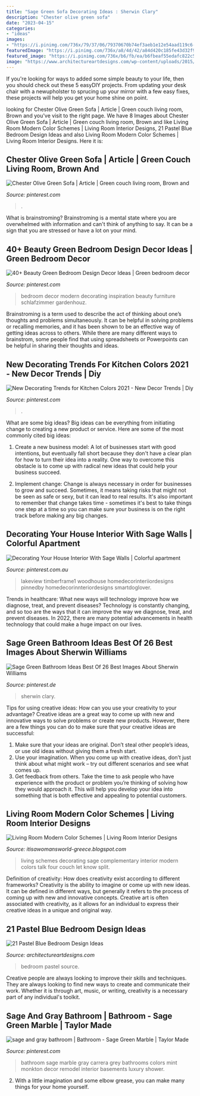 ```yaml
---
title: "Sage Green Sofa Decorating Ideas : Sherwin Clary"
description: "Chester olive green sofa"
date: "2023-04-15"
categories:
- "ideas"
images:
- "https://i.pinimg.com/736x/79/37/06/79370670b74ef3aeb1e12e54aad119c6--sage-green-walls-sage-green-painted-rooms.jpg"
featuredImage: "https://i.pinimg.com/736x/a8/4d/42/a84d420c185fe43d32f9f72f3b518669.jpg"
featured_image: "https://i.pinimg.com/736x/b6/fb/ea/b6fbeaf55edafc822c5668d17ae3d693.jpg"
image: "https://www.architectureartdesigns.com/wp-content/uploads/2015/05/1811.jpg"
---
```



If you're looking for ways to added some simple beauty to your life, then you should check out these 5 easyDIY projects. From updating your desk chair with a newupholster to sprucing up your mirror with a few easy fixes, these projects will help you get your home shine on point.

	

		
looking for Chester Olive Green Sofa | Article | Green couch living room, Brown and you've visit to the right page. We have 8 Images about Chester Olive Green Sofa | Article | Green couch living room, Brown and like Living Room Modern Color Schemes | Living Room Interior Designs, 21 Pastel Blue Bedroom Design Ideas and also Living Room Modern Color Schemes | Living Room Interior Designs. Here it is:
		
    
## Chester Olive Green Sofa | Article | Green Couch Living Room, Brown And

<img loading=lazy src="https://i.pinimg.com/736x/a8/4d/42/a84d420c185fe43d32f9f72f3b518669.jpg" onerror="this.onerror=null;this.src='https://tse3.mm.bing.net/th?id=OIP.FonVpVH-EeQduXU7QlWhUgHaJQ&amp;pid=15.1';" alt="Chester Olive Green Sofa | Article | Green couch living room, Brown and">

_Source: pinterest.com_

>. 

	

What is brainstroming? Brainstroming is a mental state where you are overwhelmed with information and can't think of anything to say. It can be a sign that you are stressed or have a lot on your mind.

    
## 40+ Beauty Green Bedroom Design Decor Ideas | Green Bedroom Decor

<img loading=lazy src="https://i.pinimg.com/736x/44/fe/f7/44fef78d69f19ce6025ddd40526f8527.jpg" onerror="this.onerror=null;this.src='https://tse3.mm.bing.net/th?id=OIP.ja8ycXa8dYvJYr9MEp6bcQHaLe&amp;pid=15.1';" alt="40+ Beauty Green Bedroom Design Decor Ideas | Green bedroom decor">

_Source: pinterest.com_

>bedroom decor modern decorating inspiration beauty furniture schlafzimmer gardenhouz. 

	

Brainstroming is a term used to describe the act of thinking about one’s thoughts and problems simultaneously. It can be helpful in solving problems or recalling memories, and it has been shown to be an effective way of getting ideas across to others. While there are many different ways to brainstrom, some people find that using spreadsheets or Powerpoints can be helpful in sharing their thoughts and ideas.

    
## New Decorating Trends For Kitchen Colors 2021 - New Decor Trends | Diy

<img loading=lazy src="https://i.pinimg.com/736x/f2/fe/a5/f2fea598f691a71543bc6d77795c9d0c.jpg" onerror="this.onerror=null;this.src='https://tse1.mm.bing.net/th?id=OIP.dW8noivHJUf0HoGHlWPdXgAAAA&amp;pid=15.1';" alt="New Decorating Trends for Kitchen Colors 2021 - New Decor Trends | Diy">

_Source: pinterest.com_

>. 

	

What are some big ideas?
Big ideas can be everything from initiating change to creating a new product or service. Here are some of the most commonly cited big ideas:
1. Create a new business model: A lot of businesses start with good intentions, but eventually fall short because they don't have a clear plan for how to turn their idea into a reality. One way to overcome this obstacle is to come up with radical new ideas that could help your business succeed.

2. Implement change: Change is always necessary in order for businesses to grow and succeed. Sometimes, it means taking risks that might not be seen as safe or sexy, but it can lead to real results. It's also important to remember that change takes time - sometimes it's best to take things one step at a time so you can make sure your business is on the right track before making any big changes.


    
## Decorating Your House Interior With Sage Walls | Colorful Apartment

<img loading=lazy src="https://i.pinimg.com/736x/79/37/06/79370670b74ef3aeb1e12e54aad119c6--sage-green-walls-sage-green-painted-rooms.jpg" onerror="this.onerror=null;this.src='https://tse4.mm.bing.net/th?id=OIP.dXiUUtc-pS6LeB2FAXyh2QHaLF&amp;pid=15.1';" alt="Decorating Your House Interior With Sage Walls | Colorful apartment">

_Source: pinterest.com.au_

>lakeview timberframe1 woodhouse homedecorinteriiordesigns pinnedby homedecorinnteriordesigns smartdoglover. 

	

Trends in healthcare: What new ways will technology improve how we diagnose, treat, and prevent diseases?
Technology is constantly changing, and so too are the ways that it can improve the way we diagnose, treat, and prevent diseases. In 2022, there are many potential advancements in health technology that could make a huge impact on our lives.

    
## Sage Green Bathroom Ideas Best Of 26 Best Images About Sherwin Williams

<img loading=lazy src="https://i.pinimg.com/736x/b6/fb/ea/b6fbeaf55edafc822c5668d17ae3d693.jpg" onerror="this.onerror=null;this.src='https://tse2.mm.bing.net/th?id=OIP.2QG9FSqhmE3rI5VM_ZSF8QHaJ3&amp;pid=15.1';" alt="Sage Green Bathroom Ideas Best Of 26 Best Images About Sherwin Williams">

_Source: pinterest.de_

>sherwin clary. 

	

Tips for using creative ideas: How can you use your creativity to your advantage?
Creative ideas are a great way to come up with new and innovative ways to solve problems or create new products. However, there are a few things you can do to make sure that your creative ideas are successful:
1) Make sure that your ideas are original. Don’t steal other people’s ideas, or use old ideas without giving them a fresh start.
2) Use your imagination. When you come up with creative ideas, don’t just think about what might work – try out different scenarios and see what comes up.
3) Get feedback from others. Take the time to ask people who have experience with the product or problem you’re thinking of solving how they would approach it. This will help you develop your idea into something that is both effective and appealing to potential customers.

    
## Living Room Modern Color Schemes | Living Room Interior Designs

<img loading=lazy src="http://4.bp.blogspot.com/-WGSjJ_GuK2o/UgRmT80xhpI/AAAAAAAAAOU/nx791VcatlA/s1600/complementary+red+and+green+living+room.jpg" onerror="this.onerror=null;this.src='https://tse4.mm.bing.net/th?id=OIP.fkMPXW2akZ1e8D3cG09_nwHaKi&amp;pid=15.1';" alt="Living Room Modern Color Schemes | Living Room Interior Designs">

_Source: itisawomansworld-greece.blogspot.com_

>living schemes decorating sage complementary interior modern colors talk four couch let know split. 

	

Definition of creativity: How does creativity exist according to different frameworks?
Creativity is the ability to imagine or come up with new ideas. It can be defined in different ways, but generally it refers to the process of coming up with new and innovative concepts. Creative art is often associated with creativity, as it allows for an individual to express their creative ideas in a unique and original way.

    
## 21 Pastel Blue Bedroom Design Ideas

<img loading=lazy src="https://www.architectureartdesigns.com/wp-content/uploads/2015/05/1811.jpg" onerror="this.onerror=null;this.src='https://tse4.mm.bing.net/th?id=OIP.-WW5o_e318zAjiINItQULAHaHR&amp;pid=15.1';" alt="21 Pastel Blue Bedroom Design Ideas">

_Source: architectureartdesigns.com_

>bedroom pastel source. 

	

Creative people are always looking to improve their skills and techniques. They are always looking to find new ways to create and communicate their work. Whether it is through art, music, or writing, creativity is a necessary part of any individual's toolkit.

    
## Sage And Gray Bathroom | Bathroom - Sage Green Marble | Taylor Made

<img loading=lazy src="https://i.pinimg.com/736x/e8/a7/a1/e8a7a19a80360946236c0509ed0c1e8c.jpg" onerror="this.onerror=null;this.src='https://tse4.mm.bing.net/th?id=OIP.meX9o2F0yWUVfiSsXOp5tgHaLg&amp;pid=15.1';" alt="sage and gray bathroom | Bathroom - Sage Green Marble | Taylor Made">

_Source: pinterest.com_

>bathroom sage marble gray carrera grey bathrooms colors mint monkton decor remodel interior basements luxury shower. 

	

2. With a little imagination and some elbow grease, you can make many things for your home yourself.

